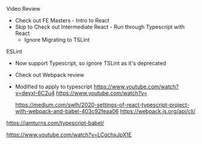 Video Review

- Check out FE Masters - Intro to React
- Skip to Check out Intermediate React - Run through Typescript with React
  - Ignore Migrating to TSLint

ESLint

- Now support Typescript, so ignore TSLint as it's deprecated

- Check out Webpack review
- Modified to apply to typescript
  https://www.youtube.com/watch?v=deyxI-6C2u4
  https://www.youtube.com/watch?v=

  https://medium.com/swlh/2020-settings-of-react-typescript-project-with-webpack-and-babel-403c92feaa06
  https://webpack.js.org/api/cli/

https://iamturns.com/typescript-babel/

https://www.youtube.com/watch?v=LCqchxJpX1E

